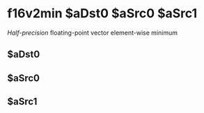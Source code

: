 # f16v2min $aDst0 $aSrc0 $aSrc1

*Half-precision* floating-point vector element-wise minimum


## $aDst0

## $aSrc0

## $aSrc1

